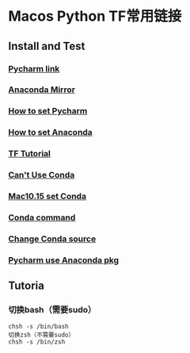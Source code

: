 # Macos Python TF常用链接

## Install and Test
### [Pycharm link](https://www.jetbrains.com/pycharm/download/)  
### [Anaconda Mirror](https://mirrors.tuna.tsinghua.edu.cn/anaconda/archive/)  
### [How to set Pycharm](https://www.jianshu.com/p/eb606812765d)  
### [How to set Anaconda](https://blog.csdn.net/lq_547762983/article/details/81003528)   
### [TF Tutorial](https://tensorflow.google.cn/tutorials/quickstart/beginner)  
### [Can't Use Conda](https://www.jianshu.com/p/338d596f4d7b?utm_campaign)
### [Mac10.15 set Conda](https://blog.csdn.net/u013241595/article/details/102391314)
### [Conda command](https://www.jianshu.com/p/7ebe1df808ba)
### [Change Conda source](https://www.jianshu.com/p/2d416672c1d6)
### [Pycharm use Anaconda pkg](https://blog.csdn.net/qq_41149269/article/details/81268482)

## Tutoria
### 切换bash（需要sudo）
```
chsh -s /bin/bash
切换zsh（不需要sudo）
chsh -s /bin/zsh
```

